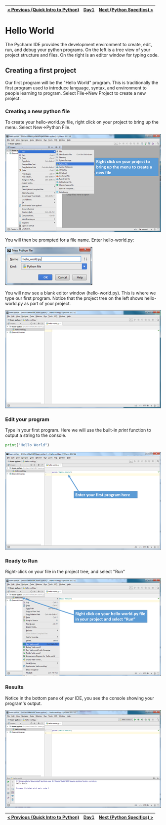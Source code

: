 |[< Previous (Quick Intro to Python)](PythonIntro.md) | [Day1](../README.md)| [Next (Python Specifics) >](Whitespace.md) |
|----|----|----|

# Hello World

The Pycharm IDE provides the development environment to create, edit, run, and debug your python programs. 
On the left is a tree view of your project structure and files.  On the right is an editor window for typing 
code.

## Creating a first project

Our first program will be the "Hello World" program. This is traditionally the first program used to introduce language, syntax, and environment to people learning to program. Select File->New Project to create a new project.

### Creating a new python file

To create your hello-world.py file, right click on your project to bring up the menu. 
Select New->Python File.

![](.HelloWorld_images/new_file_menu.png)

You will then be prompted for a file name. Enter hello-world.py:

![](.HelloWorld_images/new_file.png)

You will now see a blank editor window (hello-world.py). This is where we type our first 
program. Notice that the project tree on the left shows hello-world.py as part of your project.

![](.HelloWorld_images/empty_file.png)

### Edit your program

Type in your first program. Here we will use the built-in *print* function to output a string to the console.

```python
print("Hello World")
```

![](.HelloWorld_images/first_program.png)

### Ready to Run

Right-click on your file in the project tree, and select "Run"

![](.HelloWorld_images/run_first_program.png)

### Results

Notice in the bottom pane of your IDE, you see the console showing your program's output.

![](.HelloWorld_images/results.png)


|[< Previous (Quick Intro to Python)](PythonIntro.md) | [Day1](../README.md)| [Next (Python Specifics) >](Whitespace.md) |
|----|----|----|
